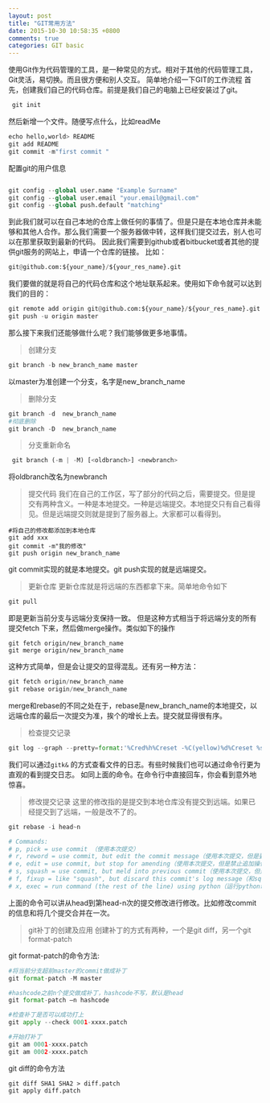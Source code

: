 ```yaml
---
layout: post
title: "GIT常用方法"
date: 2015-10-30 10:58:35 +0800
comments: true
categories: GIT basic
---
```


使用Git作为代码管理的工具，是一种常见的方式。相对于其他的代码管理工具，Git灵活，易切换。而且很方便和别人交互。
简单地介绍一下GIT的工作流程
首先，创建我们自己的代码仓库。前提是我们自己的电脑上已经安装过了git。

``` python
 git init
```
然后新增一个文件。随便写点什么，比如readMe

```python
echo hello,world> README
git add README
git commit -m"first commit "
```

配置git的用户信息

```python

git config --global user.name "Example Surname"
git config --global user.email "your.email@gmail.com"
git config --global push.default "matching"

```

到此我们就可以在自己本地的仓库上做任何的事情了。但是只是在本地仓库并未能够和其他人合作。那么我们需要一个服务器做中转，这样我们提交过去，别人也可以在那里获取到最新的代码。
因此我们需要到github或者bitbucket或者其他的提供git服务的网站上，申请一个仓库的链接。
比如：

```python
git@github.com:${your_name}/${your_res_name}.git
```

我们要做的就是将自己的代码仓库和这个地址联系起来。使用如下命令就可以达到我们的目的：

```python
git remote add origin git@github.com:${your_name}/${your_res_name}.git
git push -u origin master
```

那么接下来我们还能够做什么呢？我们能够做更多地事情。
> 创建分支

```python
git branch -b new_branch_name master
```
以master为准创建一个分支，名字是new_branch_name
> 删除分支

```python
git branch -d  new_branch_name
#彻底删除
git branch -D  new_branch_name 
```
> 分支重新命名

```python
 git branch (-m | -M) [<oldbranch>] <newbranch>
```
将oldbranch改名为newbranch

> 提交代码
我们在自己的工作区，写了部分的代码之后，需要提交。但是提交有两种含义。一种是本地提交。一种是远端提交。本地提交只有自己看得见。但是远端提交则就是提到了服务器上。大家都可以看得到。

```
#将自己的修改都添加到本地仓库
git add xxx 
git commit -m"我的修改"
git push origin new_branch_name
```

git commit实现的就是本地提交。git push实现的就是远端提交。

> 更新仓库
更新仓库就是将远端的东西都拿下来。简单地命令如下

```python
git pull
```
即是更新当前分支与远端分支保持一致。
但是这种方式相当于将远端分支的所有提交fetch 下来，然后做merge操作。类似如下的操作

```
git fetch origin/new_branch_name
git merge origin/new_branch_name
```
这种方式简单，但是会让提交的显得混乱。还有另一种方法：

```python
git fetch origin/new_branch_name
git rebase origin/new_branch_name
```

merge和rebase的不同之处在于，rebase是new_branch_name的本地提交，以远端仓库的最后一次提交为准，挨个的增长上去。提交就显得很有序。

> 检查提交记录

```python
git log --graph --pretty=format:'%Cred%h%Creset -%C(yellow)%d%Creset %s %Cgreen(%cr)%Creset' --abbrev-commit --date=relative --name-status
```

我们可以通过`gitk&` 的方式查看文件的日志。有些时候我们也可以通过命令行更为直观的看到提交日志。
如同上面的命令。在命令行中直接回车，你会看到意外地惊喜。

> 修改提交记录
这里的修改指的是提交到本地仓库没有提交到远端。如果已经提交到了远端，一般是改不了的。

```python
git rebase -i head~n

# Commands:
# p, pick = use commit （使用本次提交）
# r, reword = use commit, but edit the commit message（使用本次提交，但是要修改提交的message）
# e, edit = use commit, but stop for amending（使用本次提交，但是禁止追加操作）
# s, squash = use commit, but meld into previous commit（使用本次提交，但是要合并到上一次）
# f, fixup = like "squash", but discard this commit's log message（和squash一样，但是不使用本次的提交信息）
# x, exec = run command (the rest of the line) using python（运行python命令）

```
上面的命令可以讲从head到第head-n次的提交修改进行修改。比如修改commit的信息和将几个提交合并在一次。

> git补丁的创建及应用
创建补丁的方式有两种，一个是git diff，另一个git format-patch 

git format-patch的命令方法:

```python
#将当前分支超前master的commit做成补丁
git format-patch -M master
```

```python
#hashcode之前n个提交做成补丁，hashcode不写，默认是head
git format-patch –n hashcode  
```

```python
#检查补丁是否可以成功打上
git apply --check 0001-xxxx.patch
```

```python
#开始打补丁
git am 0001-xxxx.patch
git am 0002-xxxx.patch
```

git diff的命令方法

```
git diff SHA1 SHA2 > diff.patch
git apply diff.patch
```


